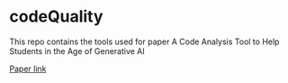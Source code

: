 # codeQuality
This repo contains the tools used for paper A Code Analysis Tool to Help Students in the Age of Generative AI

[Paper link](https://link.springer.com/chapter/10.1007/978-3-031-72312-4_31)
